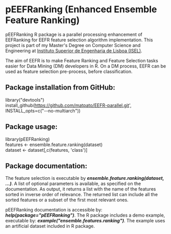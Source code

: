 # pEEFRanking (Enhanced Ensemble Feature Ranking)
pEEFRanking R package is a parallel processing enhancement of EEFRanking for EEFR feature selection algorithm implementation.
This project is part of my Master's Degree on Computer Science and Engineering at [Instituto Superior de Engenharia de Lisboa (ISEL)](https://www.isel.pt/).

The aim of EEFR is to make Feature Ranking and Feature Selection tasks easier for Data Mining (DM) developers in R.
On a DM process, EEFR can be used as feature selection pre-process, before classification.

## Package installation from GitHub:
library("devtools")<br/>
install_github(https://github.com/matpato/EEFR-parallel.git', INSTALL_opts=c("--no-multiarch"))


## Package usage:
library(pEEFRanking)<br/>
features <- ensemble.feature.ranking(dataset)<br/>
dataset <- dataset[,c(features, 'class')]

## Package documentation:
The feature selection is executable by ***ensemble.feature.ranking(dataset, ...)***. 
A list of optional parameters is available, as specified on the documentation. 
As output, it returns a list with the name of the features sorted in inverse order of relevance. 
The returned list can include all the sorted features or a subset of the first most relevant ones.

pEEFRanking documentation is accessible by: ***help(package="pEEFRanking")***. 
The R package includes a demo example, executable by: ***example("ensemble.features.ranking")***. 
The example uses an artificial dataset included in R package.
